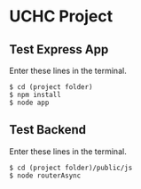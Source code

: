 # UCHC Project

## Test Express App
Enter these lines in the terminal. 

    $ cd (project folder)
    $ npm install
    $ node app

## Test Backend
Enter these lines in the terminal.

    $ cd (project folder)/public/js
    $ node routerAsync